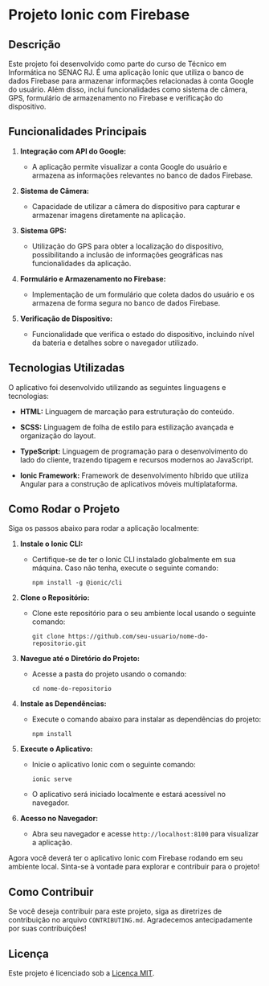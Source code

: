 # Projeto Ionic com Firebase

## Descrição

Este projeto foi desenvolvido como parte do curso de Técnico em Informática no SENAC RJ. É uma aplicação Ionic que utiliza o banco de dados Firebase para armazenar informações relacionadas à conta Google do usuário. Além disso, inclui funcionalidades como sistema de câmera, GPS, formulário de armazenamento no Firebase e verificação do dispositivo.

## Funcionalidades Principais

1. **Integração com API do Google:**
   - A aplicação permite visualizar a conta Google do usuário e armazena as informações relevantes no banco de dados Firebase.

2. **Sistema de Câmera:**
   - Capacidade de utilizar a câmera do dispositivo para capturar e armazenar imagens diretamente na aplicação.

3. **Sistema GPS:**
   - Utilização do GPS para obter a localização do dispositivo, possibilitando a inclusão de informações geográficas nas funcionalidades da aplicação.

4. **Formulário e Armazenamento no Firebase:**
   - Implementação de um formulário que coleta dados do usuário e os armazena de forma segura no banco de dados Firebase.

5. **Verificação de Dispositivo:**
   - Funcionalidade que verifica o estado do dispositivo, incluindo nível da bateria e detalhes sobre o navegador utilizado.

## Tecnologias Utilizadas

O aplicativo foi desenvolvido utilizando as seguintes linguagens e tecnologias:

- **HTML:** Linguagem de marcação para estruturação do conteúdo.

- **SCSS:** Linguagem de folha de estilo para estilização avançada e organização do layout.

- **TypeScript:** Linguagem de programação para o desenvolvimento do lado do cliente, trazendo tipagem e recursos modernos ao JavaScript.

- **Ionic Framework:** Framework de desenvolvimento híbrido que utiliza Angular para a construção de aplicativos móveis multiplataforma.

## Como Rodar o Projeto

Siga os passos abaixo para rodar a aplicação localmente:

1. **Instale o Ionic CLI:**
   - Certifique-se de ter o Ionic CLI instalado globalmente em sua máquina. Caso não tenha, execute o seguinte comando:
     ```
     npm install -g @ionic/cli
     ```

2. **Clone o Repositório:**
   - Clone este repositório para o seu ambiente local usando o seguinte comando:
     ```
     git clone https://github.com/seu-usuario/nome-do-repositorio.git
     ```

3. **Navegue até o Diretório do Projeto:**
   - Acesse a pasta do projeto usando o comando:
     ```
     cd nome-do-repositorio
     ```

4. **Instale as Dependências:**
   - Execute o comando abaixo para instalar as dependências do projeto:
     ```
     npm install
     ```

5. **Execute o Aplicativo:**
   - Inicie o aplicativo Ionic com o seguinte comando:
     ```
     ionic serve
     ```
   - O aplicativo será iniciado localmente e estará acessível no navegador.

6. **Acesso no Navegador:**
   - Abra seu navegador e acesse `http://localhost:8100` para visualizar a aplicação.

Agora você deverá ter o aplicativo Ionic com Firebase rodando em seu ambiente local. Sinta-se à vontade para explorar e contribuir para o projeto!

## Como Contribuir

Se você deseja contribuir para este projeto, siga as diretrizes de contribuição no arquivo `CONTRIBUTING.md`. Agradecemos antecipadamente por suas contribuições!

## Licença

Este projeto é licenciado sob a [Licença MIT](LICENSE).
